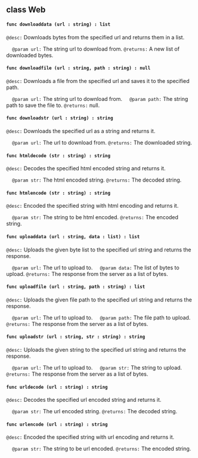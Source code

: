 ## class Web

#### ```func downloaddata (url : string) : list```


```@desc:``` Downloads bytes from the specified url and returns them in a list.

&nbsp;&nbsp;&nbsp;&nbsp;```@param url:``` The string url to download from.
```@returns:``` A new list of downloaded bytes.

#### ```func downloadfile (url : string, path : string) : null```


```@desc:``` Downloads a file from the specified url and saves it to the specified path.

&nbsp;&nbsp;&nbsp;&nbsp;```@param url:``` The string url to download from.
&nbsp;&nbsp;&nbsp;&nbsp;```@param path:``` The string path to save the file to.
```@returns:``` null.

#### ```func downloadstr (url : string) : string```


```@desc:``` Downloads the specified url as a string and returns it.

&nbsp;&nbsp;&nbsp;&nbsp;```@param url:``` The url to download from.
```@returns:``` The downloaded string.

#### ```func htmldecode (str : string) : string```


```@desc:``` Decodes the specified html encoded string and returns it.

&nbsp;&nbsp;&nbsp;&nbsp;```@param str:``` The html encoded string.
```@returns:``` The decoded string.

#### ```func htmlencode (str : string) : string```


```@desc:``` Encoded the specified string with html encoding and returns it.

&nbsp;&nbsp;&nbsp;&nbsp;```@param str:``` The string to be html encoded.
```@returns:``` The encoded string.

#### ```func uploaddata (url : string, data : list) : list```


```@desc:``` Uploads the given byte list to the specified url string and returns the response.

&nbsp;&nbsp;&nbsp;&nbsp;```@param url:``` The url to upload to.
&nbsp;&nbsp;&nbsp;&nbsp;```@param data:``` The list of bytes to upload.
```@returns:``` The response from the server as a list of bytes.

#### ```func uploadfile (url : string, path : string) : list```


```@desc:``` Uploads the given file path to the specified url string and returns the response.

&nbsp;&nbsp;&nbsp;&nbsp;```@param url:``` The url to upload to.
&nbsp;&nbsp;&nbsp;&nbsp;```@param path:``` The file path to upload.
```@returns:``` The response from the server as a list of bytes.

#### ```func uploadstr (url : string, str : string) : string```


```@desc:``` Uploads the given string to the specified url string and returns the response.

&nbsp;&nbsp;&nbsp;&nbsp;```@param url:``` The url to upload to.
&nbsp;&nbsp;&nbsp;&nbsp;```@param str:``` The string to upload.
```@returns:``` The response from the server as a list of bytes.

#### ```func urldecode (url : string) : string```


```@desc:``` Decodes the specified url encoded string and returns it.

&nbsp;&nbsp;&nbsp;&nbsp;```@param str:``` The url encoded string.
```@returns:``` The decoded string.

#### ```func urlencode (url : string) : string```


```@desc:``` Encoded the specified string with url encoding and returns it.

&nbsp;&nbsp;&nbsp;&nbsp;```@param str:``` The string to be url encoded.
```@returns:``` The encoded string.


